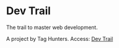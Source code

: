 # Dev Trail
 The trail to master web development.
 
 A project by Tag Hunters.
 Access: <a href="https://udanielnogueira.github.io/DevTrail/">Dev Trail</a>
